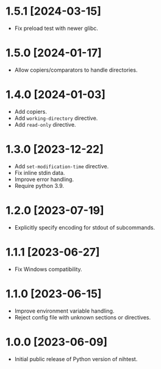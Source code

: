 # 1.5.1 [2024-03-15]

- Fix preload test with newer glibc.

# 1.5.0 [2024-01-17]

- Allow copiers/comparators to handle directories. 

# 1.4.0 [2024-01-03]

- Add copiers.
- Add `working-directory` directive.
- Add `read-only` directive.

# 1.3.0 [2023-12-22]

- Add `set-modification-time` directive.
- Fix inline stdin data.
- Improve error handling.
- Require python 3.9.

# 1.2.0 [2023-07-19]

- Explicitly specify encoding for stdout of subcommands.

# 1.1.1 [2023-06-27]

- Fix Windows compatibility. 

# 1.1.0 [2023-06-15] 

- Improve environment variable handling.
- Reject config file with unknown sections or directives.

# 1.0.0 [2023-06-09]

- Initial public release of Python version of nihtest.
